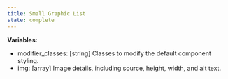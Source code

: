 ```yaml
---
title: Small Graphic List
state: complete
---
```


__Variables:__
* modifier_classes: [string] Classes to modify the default component styling.
* img: [array] Image details, including source, height, width, and alt text.
